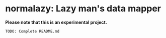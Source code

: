 # normalazy: Lazy man's data mapper

**Please note that this is an experimental project.**

``TODO: Complete README.md``
